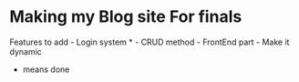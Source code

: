 # Making my Blog site For finals

  Features to add
    - Login system *
    - CRUD method
    - FrontEnd part
    - Make it dynamic

* means done
